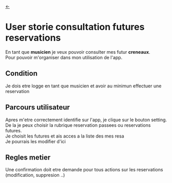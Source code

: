 <link rel="stylesheet" href="../style.css"/>

[<span class="icon-big">&#8592;</span>](./../2-3-users-stories.md)

# User storie consultation futures reservations

En tant que **musicien** je veux pouvoir consulter mes futur **creneaux**.<br>
Pour pouvoir m'organiser dans mon utilisation de l'app. 

## Condition

Je dois etre logge en tant que musicien et avoir au minimun effectuer une reservation

## Parcours utilisateur

Apres m'etre correctement identifie sur l'app, je clique sur le bouton setting.<br>
De la je peux choisir la rubrique reservation passees ou reservations futures.<br>
Je choisit les futures et ais acces a la liste des mes resa<br>
Je pourrais les modifier d'ici

## Regles metier

Une confirmation doit etre demande pour tous actions sur les reservations (modification, suppresion ..)
